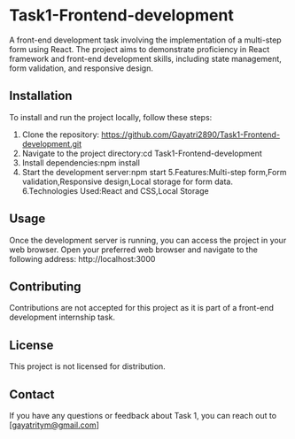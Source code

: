 # Task1-Frontend-development
A front-end development task involving the implementation of a multi-step form using React. The project aims to demonstrate proficiency in React framework and front-end development skills, including state management, form validation, and responsive design.
## Installation
To install and run the project locally, follow these steps:

1. Clone the repository:
   https://github.com/Gayatri2890/Task1-Frontend-development.git
2. Navigate to the project directory:cd Task1-Frontend-development
3. Install dependencies:npm install
4. Start the development server:npm start 5.Features:Multi-step form,Form validation,Responsive design,Local storage for form data.
6.Technologies Used:React and CSS,Local Storage
## Usage
Once the development server is running, you can access the project in your web browser. Open your preferred web browser and navigate to the following address: http://localhost:3000
## Contributing
Contributions are not accepted for this project as it is part of a front-end development internship task.

## License
This project is not licensed for distribution.

## Contact
If you have any questions or feedback about Task 1, you can reach out to [gayatritym@gmail.com]
